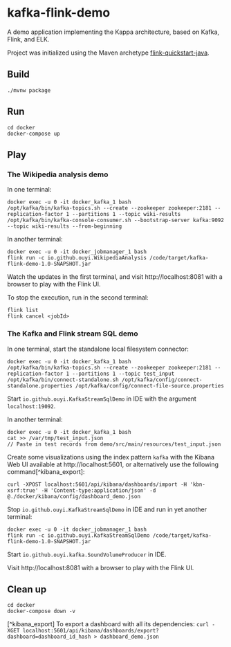 
# kafka-flink-demo

A demo application implementing the Kappa architecture, based on Kafka, Flink, and ELK.

Project was initialized using the Maven archetype [flink-quickstart-java](https://ci.apache.org/projects/flink/flink-docs-release-1.7/dev/projectsetup/java_api_quickstart.html).


## Build

    ./mvnw package


## Run

    cd docker
    docker-compose up


## Play

### The Wikipedia analysis demo

In one terminal:

    docker exec -u 0 -it docker_kafka_1 bash
    /opt/kafka/bin/kafka-topics.sh --create --zookeeper zookeeper:2181 --replication-factor 1 --partitions 1 --topic wiki-results
    /opt/kafka/bin/kafka-console-consumer.sh --bootstrap-server kafka:9092 --topic wiki-results --from-beginning

In another terminal:

    docker exec -u 0 -it docker_jobmanager_1 bash
    flink run -c io.github.ouyi.WikipediaAnalysis /code/target/kafka-flink-demo-1.0-SNAPSHOT.jar

Watch the updates in the first terminal, and visit http://localhost:8081 with a browser to play with the Flink UI.

To stop the execution, run in the second terminal:

    flink list
    flink cancel <jobId>

### The Kafka and Flink stream SQL demo

In one terminal, start the standalone local filesystem connector:

    docker exec -u 0 -it docker_kafka_1 bash
    /opt/kafka/bin/kafka-topics.sh --create --zookeeper zookeeper:2181 --replication-factor 1 --partitions 1 --topic test_input
    /opt/kafka/bin/connect-standalone.sh /opt/kafka/config/connect-standalone.properties /opt/kafka/config/connect-file-source.properties

Start `io.github.ouyi.KafkaStreamSqlDemo` in IDE with the argument `localhost:19092`.

In another terminal:

    docker exec -u 0 -it docker_kafka_1 bash
    cat >> /var/tmp/test_input.json
    // Paste in test records from demo/src/main/resources/test_input.json

Create some visualizations using the index pattern `kafka` with the Kibana Web UI available at http://localhost:5601, or alternatively use the following command[^kibana_export]:

    curl -XPOST localhost:5601/api/kibana/dashboards/import -H 'kbn-xsrf:true' -H 'Content-type:application/json' -d @./docker/kibana/config/dashboard_demo.json

Stop `io.github.ouyi.KafkaStreamSqlDemo` in IDE and run in yet another terminal:

    docker exec -u 0 -it docker_jobmanager_1 bash
    flink run -c io.github.ouyi.KafkaStreamSqlDemo /code/target/kafka-flink-demo-1.0-SNAPSHOT.jar

Start `io.github.ouyi.kafka.SoundVolumeProducer` in IDE.

Visit http://localhost:8081 with a browser to play with the Flink UI.

## Clean up

    cd docker
    docker-compose down -v

[^kibana_export] To export a dashboard with all its dependencies: `curl -XGET localhost:5601/api/kibana/dashboards/export?dashboard=dashboard_id_hash > dashboard_demo.json`
